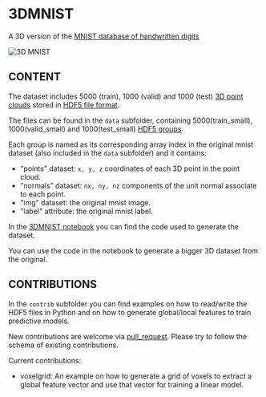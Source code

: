 # 3DMNIST

A 3D version of the [MNIST database of handwritten digits](http://yann.lecun.com/exdb/mnist/)

![3D MNIST](data/3Dmnist.png)

## CONTENT

The dataset includes 5000 (train), 1000 (valid) and 1000 (test) [3D point clouds](https://en.wikipedia.org/wiki/Point_cloud) stored in [HDF5 file format](https://support.hdfgroup.org/HDF5/whatishdf5.html).

The files can be found in the `data` subfolder, containing 5000(train_small), 1000(valid_small) and 1000(test_small) [HDF5 groups](https://support.hdfgroup.org/HDF5/Tutor/fileorg.html)

Each group is named as its corresponding array index in the original mnist dataset (also included in the `data` subfolder) and it contains:

- "points" dataset: `x, y, z` coordinates of each 3D point in the point cloud.
- "normals" dataset: `nx, ny, nz` components of the unit normal associate to each point.
- "img" dataset: the original mnist image.
- "label" attribute: the original mnist label.

In the [3DMNIST notebook](http://nbviewer.jupyter.org/github/daavoo/3DMNIST/blob/master/3DMNIST.ipynb) you can find the code used to generate the dataset.

You can use the code in the notebook to generate a bigger 3D dataset from the original.

## CONTRIBUTIONS

In the `contrib` subfolder you can find examples on how to read/write the HDF5 files in Python and on how to generate global/local features to train predictive models.

New contributions are welcome via [pull_request](https://help.github.com/articles/about-pull-requests/). Please try to follow the schema of existing contributions.

Current contributions:
- voxelgrid: An example on how to generate a grid of voxels to extract a global feature vector and use that vector for training a linear model.
